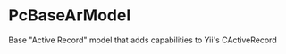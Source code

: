 PcBaseArModel
=============

Base "Active Record" model that adds capabilities to Yii's CActiveRecord